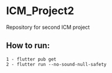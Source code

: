 # ICM_Project2
Repository for second ICM project
## How to run: 
```
1 - flutter pub get
2 - flutter run --no-sound-null-safety 
```
